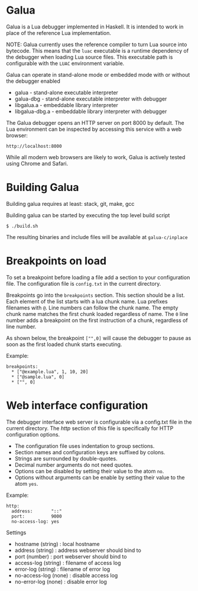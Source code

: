Galua
=====

Galua is a Lua debugger implemented in Haskell. It is intended to work
in place of the reference Lua implementation.

NOTE: Galua currently uses the reference compiler to turn Lua source into
bytecode. This means that the `luac` executable is a runtime dependency
of the debugger when loading Lua source files. This executable path is
configurable with the `LUAC` environment variable.

Galua can operate in stand-alone mode or embedded mode with or without
the debugger enabled

* galua          - stand-alone executable interpreter
* galua-dbg      - stand-alone executable interpreter with debugger
* libgalua.a     - embeddable library interpreter
* libgalua-dbg.a - embeddable library interpreter with debugger

The Galua debugger opens an HTTP server on port 8000 by default. The
Lua environment can be inspected by accessing this service with a
web browser:

```
http://localhost:8000
```

While all modern web browsers are likely to work, Galua is actively tested
using Chrome and Safari.

Building Galua
==============

Building galua requires at least: stack, git, make, gcc

Building galua can be started by executing the top level build script

```
$ ./build.sh
```

The resulting binaries and include files will be available at `galua-c/inplace`

Breakpoints on load
===================

To set a breakpoint before loading a file add a section to your
configuration file.  The configuration file is `config.txt` in the current
directory.

Breakpoints go into the `breakpoints` section. This section should be a list. Each
element of the list starts with a lua chunk name. Lua prefixes filenames with `@`.
Line numbers can follow the chunk name. The empty chunk name matches the first chunk
loaded regardless of name. The `0` line number adds a breakpoint on the first instruction
of a chunk, regardless of line number.

As shown below, the breakpoint `["",0]` will cause the debugger to pause as soon as the
first loaded chunk starts executing.

Example:

```
breakpoints:
  * ["@example.lua", 1, 10, 20]
  * ["@sample.lua", 0]
  * ["", 0]
```

Web interface configuration
===========================

The debugger interface web server is configurable via a config.txt file in
the current directory. The *http* section of this file is specifically for
HTTP configuration options.

* The configuration file uses indentation to group sections.
* Section names and configuration keys are suffixed by colons.
* Strings are surrounded by double-quotes.
* Decimal number arguments do not need quotes.
* Options can be disabled by setting their value to the atom `no`.
* Options without arguments can be enable by setting their value to the atom `yes`.

Example:

```
http:
  address:       "::"
  port:          9000
  no-access-log: yes
```

Settings

* hostname   (string) : local hostname
* address    (string) : address webserver should bind to
* port       (number) : port webserver should bind to
* access-log (string) : filename of access log
* error-log  (string) : filename of error log
* no-access-log (none) : disable access log
* no-error-log (none) : disable error log
